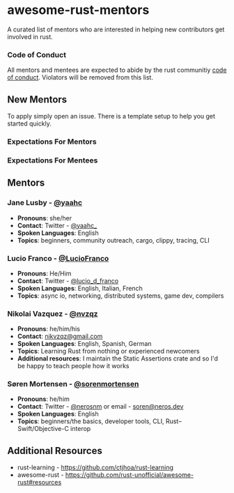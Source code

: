 # awesome-rust-mentors

A curated list of mentors who are interested in helping new contributors get involved in rust.

### Code of Conduct

All mentors and mentees are expected to abide by the rust communitiy [code of conduct](https://github.com/rust-lang/rust/blob/master/CODE_OF_CONDUCT.md). Violators will be removed from this list.

## New Mentors

To apply simply open an issue. There is a template setup to help you get started quickly.

### Expectations For Mentors

### Expectations For Mentees

## Mentors

### Jane Lusby - [@yaahc](https://github.com/yaahc)
* **Pronouns**: she/her
* **Contact**: Twitter - [@yaahc_](https://twitter.com/yaahc_)
* **Spoken Languages**: English
* **Topics**: beginners, community outreach, cargo, clippy, tracing, CLI

### Lucio Franco - [@LucioFranco](https://github.com/LucioFranco)
* **Pronouns**: He/Him
* **Contact**: Twitter - [@lucio_d_franco](https://twitter.com/lucio_d_franco)
* **Spoken Languages**: English, Italian, French
* **Topics**: async io, networking, distributed systems, game dev, compilers

### Nikolai Vazquez - [@nvzqz](https://github.com/nvzqz)
* **Pronouns**: he/him/his
* **Contact**: nikvzqz@gmail.com
* **Spoken Languages**: English, Spanish, German
* **Topics**: Learning Rust from nothing or experienced newcomers
* **Additional resources**: I maintain the Static Assertions crate and so I'd be happy to teach people how it works

### Søren Mortensen - [@sorenmortensen](https://github.com/sorenmortensen)
* **Pronouns**: he/him
* **Contact**: Twitter - [@nerosnm](https://twitter.com/nerosnm) or email - [soren@neros.dev](mailto:soren@neros.dev)
* **Spoken Languages**: English
* **Topics**: beginners/the basics, developer tools, CLI, Rust–Swift/Objective-C interop

## Additional Resources
* rust-learning - https://github.com/ctjhoa/rust-learning
* awesome-rust - https://github.com/rust-unofficial/awesome-rust#resources
